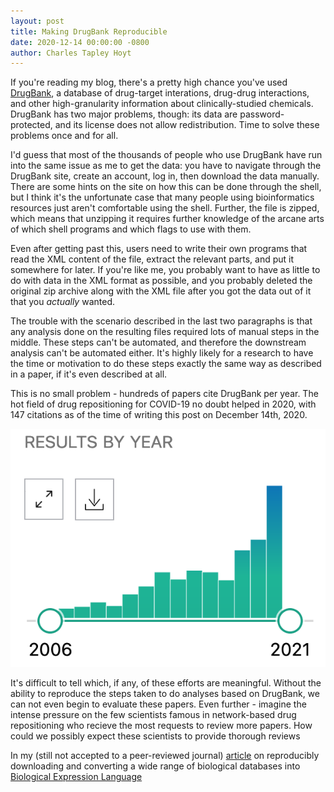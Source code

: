 ```yaml
---
layout: post
title: Making DrugBank Reproducible
date: 2020-12-14 00:00:00 -0800
author: Charles Tapley Hoyt
---
```

If you're reading my blog, there's a pretty high chance you've used
[DrugBank](https://go.drugbank.com/), a database of drug-target
interations, drug-drug interactions, and other high-granularity information
about clinically-studied chemicals. DrugBank has two major problems, though:
its data are password-protected, and its license does not allow redistribution.
Time to solve these problems once and for all.

I'd guess that most of the thousands of people who use DrugBank have run into
the same issue as me to get the data: you have to navigate through the DrugBank
site, create an account, log in, then download the data manually. There are some
hints on the site on how this can be done through the shell, but I think it's
the unfortunate case that many people using bioinformatics resources just aren't
comfortable using the shell. Further, the file is zipped, which means that
unzipping it requires further knowledge of the arcane arts of which shell programs
and which flags to use with them.

Even after getting past this, users need to write their own programs that read
the XML content of the file, extract the relevant parts, and put it somewhere
for later. If you're like me, you probably want to have as little to do with data
in the  XML format as possible, and you probably deleted the original zip archive
along with the XML file after you got the data out of it that you *actually* wanted.

The trouble with the scenario described in the last two paragraphs is that any
analysis done on the resulting files required lots of manual steps in the middle.
These steps can't be automated, and therefore the downstream analysis can't be
automated either. It's highly likely for a research to have the time or motivation
to do these steps exactly the same way as described in a paper, if it's even described
at all.

This is no small problem - hundreds of papers cite DrugBank per year. The hot field
of drug repositioning for COVID-19 no doubt helped in 2020, with 147
citations as of the time of writing this post on December 14th, 2020.

![DrugBank Citations](/img/drugbank_citations.png)

It's difficult to tell which, if any, of these efforts are meaningful. Without the
ability to reproduce the steps taken to do analyses based on DrugBank, we can not
even begin to evaluate these papers. Even further - imagine the intense pressure
on the few scientists famous in network-based drug repositioning who recieve the
most requests to review more papers. How could we possibly expect these scientists
to provide thorough reviews




In my (still not accepted to a peer-reviewed journal) [article](https://www.biorxiv.org/content/10.1101/631812v1)
on reproducibly downloading and converting a wide range of biological databases into
[Biological Expression Language](https://biological-expression-language.github.io)